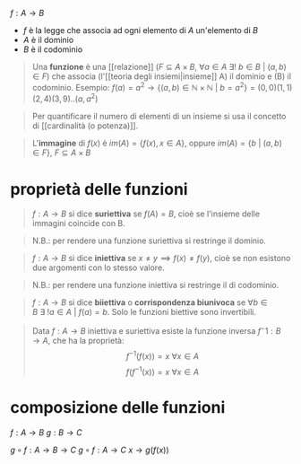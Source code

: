 $f: A \rightarrow B$
- $f$ è la legge che associa ad ogni elemento di $A$ un'elemento di $B$
- $A$ è il dominio
- $B$ è il codominio

>Una **funzione** è una [[relazione]] ($F\subseteq A\times B$, $\forall a \in A\ \exists !\ b\in B\ |\ (a,b)\in F$) che associa (l'[[teoria degli insiemi|insieme]] A) il dominio e (B) il codominio.
>Esempio: $f(a)=a^2\rightarrow\{(a,b)\in\mathbb{N}\times\mathbb{N}\ |\ b=a^2\}=(0,0)(1,1)(2,4)(3,9)..(a,a^2)$
>

>Per quantificare il numero di elementi di un insieme si usa il concetto di [[cardinalità (o potenza)]].

>L'**immagine** di $f(x)$ è $im(A)=\{f(x),x\in A\}$, oppure $im(A)=\{b\ |\ (a,b)\in F\}$, $F\subseteq A\times B$


# proprietà delle funzioni
>$f: A \rightarrow B$ si dice **suriettiva** se $f(A)=B$, cioè se l'insieme delle immagini coincide con B.

>N.B.: per rendere una funzione suriettiva si restringe il dominio.

>$f:A\rightarrow B$ si dice **iniettiva** se $x\neq y \implies f(x)\neq f(y)$, cioè se non esistono due argomenti con lo stesso valore.

>N.B.: per rendere una funzione iniettiva si restringe il di codominio.

>$f: A \rightarrow B$ si dice **biiettiva** o **corrispondenza biunivoca** se $\forall b \in B\ \exists\ !a\in A\ |\ f(a)=b$. Solo le funzioni biettive sono invertibili.

>Data $f:A\rightarrow B$ iniettiva e suriettiva esiste la funzione inversa $f^-1:B\rightarrow A$, che ha la proprietà: $$f^{-1}(f(x))=x\ \forall x \in A$$$$f(f^{-1}(x))=x\ \forall x \in A$$



# composizione delle funzioni
$f: A \rightarrow B$
$g: B  \rightarrow C$

$g \circ f: A \rightarrow B \rightarrow C$
$g \circ f: A \rightarrow C$
$x\rightarrow g(f(x))$
